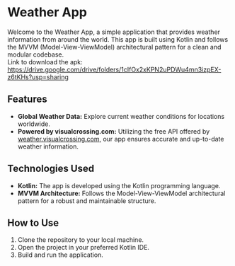 # Weather App

Welcome to the Weather App, a simple application that provides weather information from around the world. This app is built using Kotlin and follows the MVVM (Model-View-ViewModel) architectural pattern for a clean and modular codebase.  
Link to download the apk: https://drive.google.com/drive/folders/1cIfOx2xKPN2uPDWu4mn3izpEX-z6tKHs?usp=sharing

## Features

- **Global Weather Data:** Explore current weather conditions for locations worldwide.
- **Powered by visualcrossing.com:** Utilizing the free API offered by [weather.visualcrossing.com](https://weather.visualcrossing.com), our app ensures accurate and up-to-date weather information.

## Technologies Used

- **Kotlin:** The app is developed using the Kotlin programming language.
- **MVVM Architecture:** Follows the Model-View-ViewModel architectural pattern for a robust and maintainable structure.

## How to Use

1. Clone the repository to your local machine.
2. Open the project in your preferred Kotlin IDE.
3. Build and run the application.

